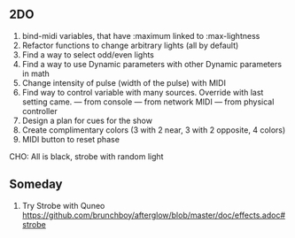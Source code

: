 ## 2DO

1. bind-midi variables, that have :maximum linked to :max-lightness
1. Refactor functions to change arbitrary lights (all by default)
1. Find a way to select odd/even lights
1. Find a way to use Dynamic parameters with other Dynamic parameters in math
1. Change intensity of pulse (width of the pulse) with MIDI
1. Find way to control variable with many sources. Override with last setting came.
— from console
— from network MIDI
— from physical controller
1. Design a plan for cues for the show
1. Create complimentary colors (3 with 2 near, 3 with 2 opposite, 4 colors)
1. MIDI button to reset phase

CHO: All is black, strobe with random light

## Someday

1. Try Strobe with Quneo https://github.com/brunchboy/afterglow/blob/master/doc/effects.adoc#strobe